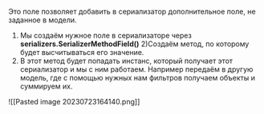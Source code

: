 Это поле позволяет добавить в сериализатор дополнительное поле, не заданное в модели. 
1) Мы создаём нужное поле в сериализаторе через __serializers.SerializerMethodField()__
2)Создаём метод, по которому будет высчитываться его значение.
3) В этот метод будет попадать инстанс, который получает этот сериализатор и мы с ним работаем.
Например передаём в другую модель, где с помощью нужных нам фильтров получаем объекты и суммируем их.

![[Pasted image 20230723164140.png]]